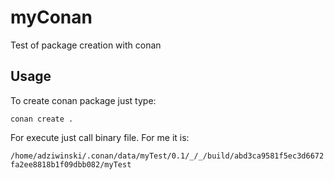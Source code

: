 # myConan

Test of package creation with conan

## Usage 
To create conan package just type:

`conan create .`

For execute just call binary file. For me it is:

`/home/adziwinski/.conan/data/myTest/0.1/_/_/build/abd3ca9581f5ec3d6672fa2ee8818b1f09dbb082/myTest`
